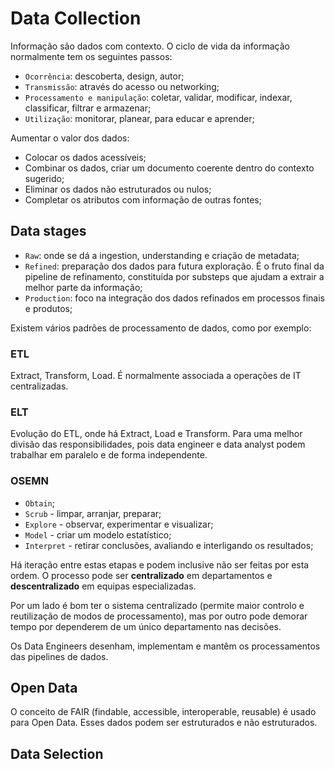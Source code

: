 # Data Collection

Informação são dados com contexto. O ciclo de vida da informação normalmente tem os seguintes passos:
- `Ocorrência`: descoberta, design, autor;
- `Transmissão`: através do acesso ou networking;
- `Processamento e manipulação`: coletar, validar, modificar, indexar, classificar, filtrar e armazenar;
- `Utilização`: monitorar, planear, para educar e aprender;

Aumentar o valor dos dados:
- Colocar os dados acessíveis;
- Combinar os dados, criar um documento coerente dentro do contexto sugerido;
- Eliminar os dados não estruturados ou nulos;
- Completar os atributos com informação de outras fontes;

## Data stages

- `Raw`: onde se dá a ingestion, understanding e criação de metadata;
- `Refined`: preparação dos dados para futura exploração. É o fruto final da pipeline de refinamento, constituída por substeps que ajudam a extrair a melhor parte da informação;
- `Production`: foco na integração dos dados refinados em processos finais e produtos;

Existem vários padrões de processamento de dados, como por exemplo:

### ETL

Extract, Transform, Load. É normalmente associada a operações de IT centralizadas.

### ELT

Evolução do ETL, onde há Extract, Load e Transform. Para uma melhor divisão das responsibilidades, pois data engineer e data analyst podem trabalhar em paralelo e de forma independente.

### OSEMN

- `Obtain`;
- `Scrub` - limpar, arranjar, preparar;
- `Explore` - observar, experimentar e visualizar;
- `Model` - criar um modelo estatístico;
- `Interpret` - retirar conclusões, avaliando e interligando os resultados;

Há iteração entre estas etapas e podem inclusive não ser feitas por esta ordem. O processo pode ser **centralizado** em departamentos e **descentralizado** em equipas especializadas.

Por um lado é bom ter o sistema centralizado (permite maior controlo e reutilização de modos de processamento), mas por outro pode demorar tempo por dependerem de um único departamento nas decisões.

Os Data Engineers desenham, implementam e mantêm os processamentos das pipelines de dados. 

## Open Data

O conceito de FAIR (findable, accessible, interoperable, reusable) é usado para Open Data. Esses dados podem ser estruturados e não estruturados. 

## Data Selection